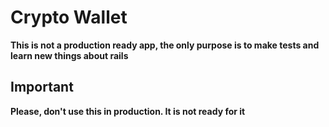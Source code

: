 # Crypto Wallet

**This is not a production ready app, the only purpose is to make tests and learn new things about rails**

## Important

**Please, don't use this in production. It is not ready for it**

